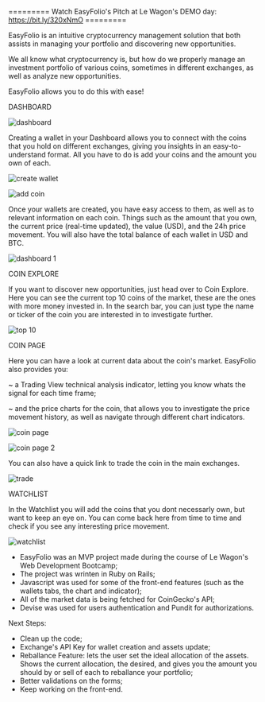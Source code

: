 
========= Watch EasyFolio's Pitch at Le Wagon's DEMO day: https://bit.ly/320xNmO =========

EasyFolio is an intuitive cryptocurrency management solution that both assists in managing your portfolio and discovering new opportunities. 

We all know what cryptocurrency is, but how do we properly manage an investment portfolio of various coins, sometimes in different exchanges, as well as analyze new opportunities.

EasyFolio allows you to do this with ease!

DASHBOARD

![dashboard](https://user-images.githubusercontent.com/86244401/146270352-8a78c2d4-9f70-4c1c-bc29-4af190944b4a.JPG)

Creating a wallet in your Dashboard allows you to connect with the coins that you hold on different exchanges, giving you insights in an easy-to-understand format. All you have to do is add your coins and the amount you own of each.

![create wallet](https://user-images.githubusercontent.com/86244401/146270430-388ef913-ff62-42df-af35-9aa26e7bc8a0.JPG)

![add coin](https://user-images.githubusercontent.com/86244401/146270440-253b9519-d771-4b2f-977d-f959ef347ccd.JPG)

Once your wallets are created, you have easy access to them, as well as to relevant information on each coin. Things such as the amount that you own, the current price (real-time updated), the value (USD), and the 24h price movement.  You will also have the total balance of each wallet in USD and BTC.

![dashboard 1](https://user-images.githubusercontent.com/86244401/146271803-1e00015d-12e8-4c38-9764-63d26d759fa6.JPG)



COIN EXPLORE

If you want to discover new opportunities, just head over to Coin Explore. Here you can see the current top 10 coins of the market, these are the ones with more money invested in. In the search bar, you can just type the name or ticker of the coin you are interested in to investigate further.

![top 10](https://user-images.githubusercontent.com/86244401/146272556-35db6ecc-988f-41eb-a502-07c9ad59397e.JPG)



COIN PAGE

Here you can have a look at current data about the coin's market. EasyFolio also provides you:

  ~ a Trading View technical analysis indicator, letting you know whats the signal for each time frame;
  
  ~ and the price charts for the coin, that allows you to investigate the price movement history, as well as navigate through different chart indicators.
  
![coin page](https://user-images.githubusercontent.com/86244401/146274804-1de25755-e7ee-41a3-adc8-871cdb3d2de6.JPG)

![coin page 2](https://user-images.githubusercontent.com/86244401/146273337-8bbd8e1c-05a6-4f10-94e7-655d9cba618c.JPG)

You can also have a quick link to trade the coin in the main exchanges.

![trade](https://user-images.githubusercontent.com/86244401/146275057-261b719d-87b8-4020-9923-c0469f39c9a8.JPG)


WATCHLIST

In the Watchlist you will add the coins that you dont necessarly own, but want to keep an eye on. 
You can come back here from time to time and check if you see any interesting price movement. 

![watchlist](https://user-images.githubusercontent.com/86244401/146275709-267dc80e-9778-49de-919c-fd6f5703ca36.JPG)



- EasyFolio was an MVP project made during the course of Le Wagon's Web Development Bootcamp;
- The project was wrinten in Ruby on Rails;
- Javascript was used for some of the front-end features (such as the wallets tabs, the chart and indicator);
- All of the market data is being fetched for CoinGecko's API;
- Devise was used for users authentication and Pundit for authorizations.

Next Steps:

- Clean up the code;
- Exchange's API Key for wallet creation and assets update;
- Reballance Feature: lets the user set the ideal allocation of the assets. Shows the current allocation, the desired, and gives you the amount you should by or sell of each to reballance your portfolio;
- Better validations on the forms;
- Keep working on the front-end. 
